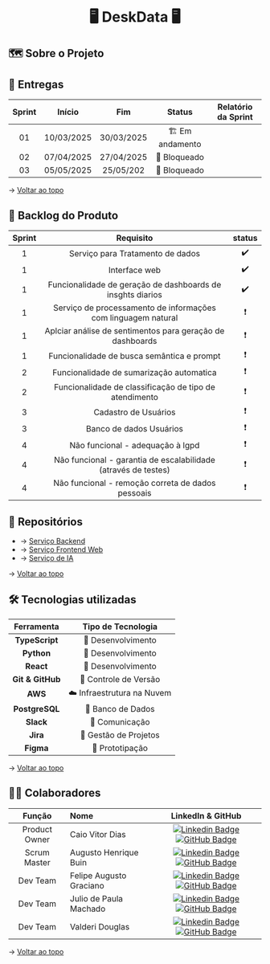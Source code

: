 <h1 id="topo" align="center"> 🖥️ DeskData 🖥️ </h1>

## 🗺️  Sobre o Projeto

<span id="entregas">

## 🔨 Entregas

| Sprint | Início | Fim | Status | Relatório da Sprint |
|:--:|:----------:|:----------:|:------------:|:-------------:|
| 01 | 10/03/2025 | 30/03/2025 | 🏗️ Em andamento |  |
| 02 | 07/04/2025 | 27/04/2025 | 🚧 Bloqueado |  |
| 03 | 05/05/2025 | 25/05/202 | 🚧 Bloqueado |  |


→ [Voltar ao topo](#topo)

## 📝 Backlog do Produto

<div align="center">
  
|Sprint | Requisito | status |
|:-----:|:----------:|:-----:|
| 1 | Serviço para Tratamento de dados | ✔️ |
| 1 | Interface web | ✔️ |
| 1 | Funcionalidade de geração de dashboards de insghts diarios | ✔️ |
| 1 | Serviço de processamento de informações com linguagem natural | ❗ |
| 1 | Aplciar análise de sentimentos para geração de dashboards| ❗ |
| 1 | Funcionalidade de busca semântica e prompt | ❗ |
| 2 | Funcionalidade de sumarização automatica | ❗ |
| 2 | Funcionalidade de classificação de tipo de atendimento | ❗ |
| 3 | Cadastro de Usuários | ❗ |
| 3 | Banco de dados Usuários | ❗ |
| 4 | Não funcional - adequação à lgpd | ❗ |
| 4 | Não funcional - garantia de escalabilidade (através de testes) | ❗ |
| 4 | Não funcional - remoção correta de dados pessoais | ❗ |

</div>

## 📡 Repositórios

- → [Serviço Backend](https://github.com/DeskData-Api/Backend)
- → [Serviço Frontend Web](https://github.com/DeskData-Api/Frontend-Web)
- → [Serviço de IA](https://github.com/DeskData-Api/Python-Services)

→ [Voltar ao topo](#topo)

## 🛠️ Tecnologias utilizadas


| Ferramenta      | Tipo de Tecnologia       |
|:---------------:|:-----------------------:|
| **TypeScript**  | 🔨 Desenvolvimento      |
| **Python**      | 🔨 Desenvolvimento      |
| **React**       | 🔨 Desenvolvimento      |
| **Git & GitHub**| 🔧 Controle de Versão   |
| **AWS**         | ☁️ Infraestrutura na Nuvem |
| **PostgreSQL**  | 🔧 Banco de Dados       |
| **Slack**       | 👥 Comunicação          |
| **Jira**        | 👥 Gestão de Projetos   |
| **Figma**       | 📝 Prototipação         |


→ [Voltar ao topo](#topo)

<span id="equipe">

## 🧑‍💻 Colaboradores

|    Função     | Nome                                  |                                                                                                                                                      LinkedIn & GitHub                                                                                                                                                      |
| :-----------: | :------------------------------------ | :-------------------------------------------------------------------------------------------------------------------------------------------------------------------------------------------------------------------------------------------------------------------------------------------------------------------------: |
| Product Owner | Caio Vitor Dias |  [![Linkedin Badge](https://img.shields.io/badge/Linkedin-blue?style=flat-square&logo=Linkedin&logoColor=white)](https://www.linkedin.com/in/caio-vitor-c1/) [![GitHub Badge](https://img.shields.io/badge/GitHub-111217?style=flat-square&logo=github&logoColor=white)](https://github.com/caiovitordias1)             |
|   Scrum Master    | Augusto Henrique Buin |  [![Linkedin Badge](https://img.shields.io/badge/Linkedin-blue?style=flat-square&logo=Linkedin&logoColor=white)](www.linkedin.com/in/augusto-henrique-buin) [![GitHub Badge](https://img.shields.io/badge/GitHub-111217?style=flat-square&logo=github&logoColor=white)](https://github.com/AugustoBuin)    |
|   Dev Team    | Felipe Augusto Graciano | [![Linkedin Badge](https://img.shields.io/badge/Linkedin-blue?style=flat-square&logo=Linkedin&logoColor=white)](https://www.linkedin.com/in/felipe-augusto-graciano-2b796026a/) [![GitHub Badge](https://img.shields.io/badge/GitHub-111217?style=flat-square&logo=github&logoColor=white)](https://github.com/Yetgvg) |
|   Dev Team    | Julio de Paula Machado | [![Linkedin Badge](https://img.shields.io/badge/Linkedin-blue?style=flat-square&logo=Linkedin&logoColor=white)](https://www.linkedin.com/in/júlio-machado-7a07a4250) [![GitHub Badge](https://img.shields.io/badge/GitHub-111217?style=flat-square&logo=github&logoColor=white)](https://github.com/JulioPm142) |
|   Dev Team    | Valderi Douglas | [![Linkedin Badge](https://img.shields.io/badge/Linkedin-blue?style=flat-square&logo=Linkedin&logoColor=white)](https://br.linkedin.com/in/valderidouglas) [![GitHub Badge](https://img.shields.io/badge/GitHub-111217?style=flat-square&logo=github&logoColor=white)](https://github.com/ValderiDouglas) |


→ [Voltar ao topo](#topo)
